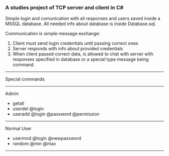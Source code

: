 <h3>A studies project of TCP server and client in C#</h3>

Simple login and comunication with all responses and users saved inside a MSSQL database. 
All needed info about database is inside Database.sql.

Communication is simple message exchange:
1. Client must send login credentials until passing correct ones
2. Server responds with info about provided credentials
3. When client passed correct data, is allowed to chat with server with responses 
specified in database or a special type message being command.

---

Special commands

---

Admin
- getall
- userdel @login
- useradd @login @password @permission


---

Normal User
- usermod @login @newpassword
- random @min @max


---
